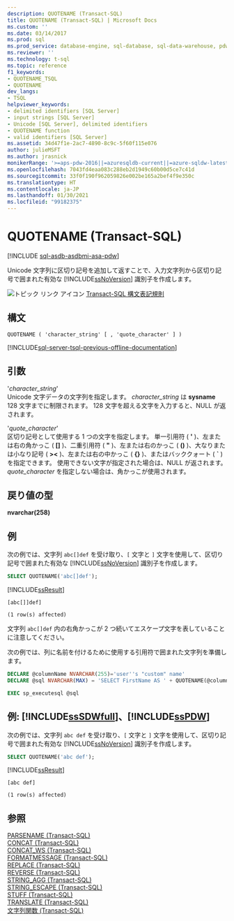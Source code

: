 ```yaml
---
description: QUOTENAME (Transact-SQL)
title: QUOTENAME (Transact-SQL) | Microsoft Docs
ms.custom: ''
ms.date: 03/14/2017
ms.prod: sql
ms.prod_service: database-engine, sql-database, sql-data-warehouse, pdw
ms.reviewer: ''
ms.technology: t-sql
ms.topic: reference
f1_keywords:
- QUOTENAME_TSQL
- QUOTENAME
dev_langs:
- TSQL
helpviewer_keywords:
- delimited identifiers [SQL Server]
- input strings [SQL Server]
- Unicode [SQL Server], delimited identifiers
- QUOTENAME function
- valid identifiers [SQL Server]
ms.assetid: 34d47f1e-2ac7-4890-8c9c-5f60f115e076
author: julieMSFT
ms.author: jrasnick
monikerRange: '>=aps-pdw-2016||=azuresqldb-current||=azure-sqldw-latest||>=sql-server-2016||>=sql-server-linux-2017||=azuresqldb-mi-current'
ms.openlocfilehash: 7043fd4eaa083c288eb2d1949c60b00d5ce7c41d
ms.sourcegitcommit: 33f0f190f962059826e002be165a2bef4f9e350c
ms.translationtype: HT
ms.contentlocale: ja-JP
ms.lasthandoff: 01/30/2021
ms.locfileid: "99182375"
---
```

# <a name="quotename-transact-sql"></a>QUOTENAME (Transact-SQL)
[!INCLUDE [sql-asdb-asdbmi-asa-pdw](../../includes/applies-to-version/sql-asdb-asdbmi-asa-pdw.md)]

  Unicode 文字列に区切り記号を追加して返すことで、入力文字列から区切り記号で囲まれた有効な [!INCLUDE[ssNoVersion](../../includes/ssnoversion-md.md)] 識別子を作成します。  
  
 ![トピック リンク アイコン](../../database-engine/configure-windows/media/topic-link.gif "トピック リンク アイコン") [Transact-SQL 構文表記規則](../../t-sql/language-elements/transact-sql-syntax-conventions-transact-sql.md)  
  
## <a name="syntax"></a>構文  
  
```syntaxsql
QUOTENAME ( 'character_string' [ , 'quote_character' ] )   
```  
  
[!INCLUDE[sql-server-tsql-previous-offline-documentation](../../includes/sql-server-tsql-previous-offline-documentation.md)]

## <a name="arguments"></a>引数
 '*character_string*'  
 Unicode 文字データの文字列を指定します。 *character_string* は **sysname** 128 文字までに制限されます。 128 文字を超える文字を入力すると、NULL が返されます。  
  
 '*quote_character*'  
 区切り記号として使用する 1 つの文字を指定します。 単一引用符 ( **'** )、左または右の角かっこ ( **[]** )、二重引用符 ( **"** )、左または右のかっこ ( **()** )、大なりまたは小なり記号 ( **><** )、左または右の中かっこ ( **{}** )、またはバッククォート ( **\`** ) を指定できます。 使用できない文字が指定された場合は、NULL が返されます。 *quote_character* を指定しない場合は、角かっこが使用されます。  
  
## <a name="return-types"></a>戻り値の型  
 **nvarchar(258)**  
  
## <a name="examples"></a>例  
 次の例では、文字列 `abc[]def` を受け取り、`[` 文字と `]` 文字を使用して、区切り記号で囲まれた有効な [!INCLUDE[ssNoVersion](../../includes/ssnoversion-md.md)] 識別子を作成します。  
  
```sql
SELECT QUOTENAME('abc[]def');
```  
  
 [!INCLUDE[ssResult](../../includes/ssresult-md.md)]  
  
```  
[abc[]]def]
  
(1 row(s) affected)  
```  
  
 文字列 `abc[]def` 内の右角かっこが 2 つ続いてエスケープ文字を表していることに注意してください。  
 
 次の例では、列に名前を付けるために使用する引用符で囲まれた文字列を準備します。  
  
```sql
DECLARE @columnName NVARCHAR(255)='user''s "custom" name'
DECLARE @sql NVARCHAR(MAX) = 'SELECT FirstName AS ' + QUOTENAME(@columnName) + ' FROM dbo.DimCustomer'

EXEC sp_executesql @sql
```
  
## <a name="examples-sssdwfull-and-sspdw"></a>例: [!INCLUDE[ssSDWfull](../../includes/sssdwfull-md.md)]、[!INCLUDE[ssPDW](../../includes/sspdw-md.md)]  
 次の例では、文字列 `abc def` を受け取り、`[` 文字と `]` 文字を使用して、区切り記号で囲まれた有効な [!INCLUDE[ssNoVersion](../../includes/ssnoversion-md.md)] 識別子を作成します。  
  
```sql
SELECT QUOTENAME('abc def');   
```  
  
 [!INCLUDE[ssResult](../../includes/ssresult-md.md)]  
  
```  
[abc def]  
  
(1 row(s) affected)  
```  
  
## <a name="see-also"></a>参照  
 [PARSENAME &#40;Transact-SQL&#41;](../../t-sql/functions/parsename-transact-sql.md)  
 [CONCAT &#40;Transact-SQL&#41;](../../t-sql/functions/concat-transact-sql.md)  
 [CONCAT_WS &#40;Transact-SQL&#41;](../../t-sql/functions/concat-ws-transact-sql.md)  
 [FORMATMESSAGE &#40;Transact-SQL&#41;](../../t-sql/functions/formatmessage-transact-sql.md)  
 [REPLACE &#40;Transact-SQL&#41;](../../t-sql/functions/replace-transact-sql.md)  
 [REVERSE &#40;Transact-SQL&#41;](../../t-sql/functions/reverse-transact-sql.md)  
 [STRING_AGG &#40;Transact-SQL&#41;](../../t-sql/functions/string-agg-transact-sql.md)  
 [STRING_ESCAPE &#40;Transact-SQL&#41;](../../t-sql/functions/string-escape-transact-sql.md)  
 [STUFF &#40;Transact-SQL&#41;](../../t-sql/functions/stuff-transact-sql.md)  
 [TRANSLATE &#40;Transact-SQL&#41;](../../t-sql/functions/translate-transact-sql.md)  
 [文字列関数 &#40;Transact-SQL&#41;](../../t-sql/functions/string-functions-transact-sql.md)  
